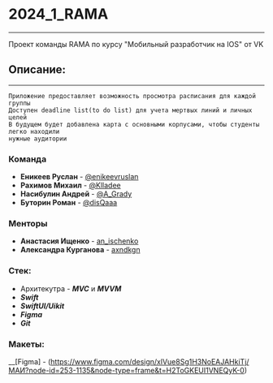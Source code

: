 # 2024_1_RAMA
___
Проект команды RAMA по курсу "Мобильный разработчик на IOS" от VK 
## Описание:
___
```
Приложение предоставляет возможность просмотра расписания для каждой группы
Доступен deadline list(to do list) для учета мертвых линий и личных целей
В будущем будет добавлена карта с основными корпусами, чтобы студенты легко находили
нужные аудитории
```
### Команда
* __Еникеев Руслан__  - [@enikeevruslan](https://t.me/enikeevruslan)
* __Рахимов Михаил__ - [@Klladee](https://t.me/Klladee)
* __Насибулин Андрей__ - [@A_Grady](https://t.me/A_Grady)
* __Буторин Роман__ - [@disQaaa](https://t.me/disQaaa)
### Менторы
* __Анастасия Ищенко__ - [an_ischenko](https://t.me/an_ischenko)
* __Александра Курганова__ - [axndkgn](https://t.me/axndkgn)
### Стек:
* Архитекутра - ___MVC___ и ___MVVM___
* ___Swift___
* ___SwiftUI/Uikit___
* ___Figma___
* ___Git___
### Макеты:
__[Figma] - (https://www.figma.com/design/xlVue8Sg1H3NoEAJAHkiTj/МАИ?node-id=253-1135&node-type=frame&t=H2ToGKEUI1VNEQyK-0)
